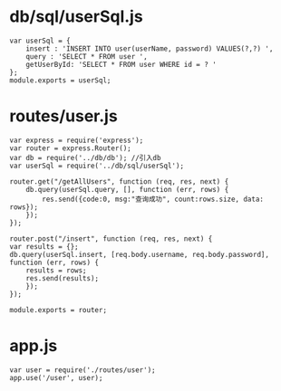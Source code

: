 # db/sql/userSql.js
    var userSql = {
        insert : 'INSERT INTO user(userName, password) VALUES(?,?) ',
        query : 'SELECT * FROM user ',
        getUserById: 'SELECT * FROM user WHERE id = ? '
    };
    module.exports = userSql;

# routes/user.js
    var express = require('express');
    var router = express.Router();
    var db = require('../db/db'); //引入db
    var userSql = require('../db/sql/userSql');

    router.get("/getAllUsers", function (req, res, next) {
        db.query(userSql.query, [], function (err, rows) {
            res.send({code:0, msg:"查询成功", count:rows.size, data: rows});
        });
    });

    router.post("/insert", function (req, res, next) {
    var results = {};
    db.query(userSql.insert, [req.body.username, req.body.password], function (err, rows) {
        results = rows;
        res.send(results);
        });
    });

    module.exports = router;

# app.js
    var user = require('./routes/user');
    app.use('/user', user);
